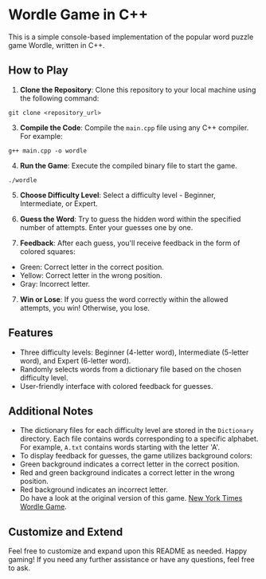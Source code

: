 # Wordle Game in C++

This is a simple console-based implementation of the popular word puzzle game Wordle, written in C++.
## How to Play

1. **Clone the Repository**: Clone this repository to your local machine using the following command:
```
git clone <repository_url>
```
3. **Compile the Code**: Compile the `main.cpp` file using any C++ compiler. For example:
```
g++ main.cpp -o wordle
```
4. **Run the Game**: Execute the compiled binary file to start the game.
```
./wordle
```
5. **Choose Difficulty Level**: Select a difficulty level - Beginner, Intermediate, or Expert.

6. **Guess the Word**: Try to guess the hidden word within the specified number of attempts. Enter your guesses one by one.

7. **Feedback**: After each guess, you'll receive feedback in the form of colored squares:
- Green: Correct letter in the correct position.
- Yellow: Correct letter in the wrong position.
- Gray: Incorrect letter.

7. **Win or Lose**: If you guess the word correctly within the allowed attempts, you win! Otherwise, you lose.

## Features

- Three difficulty levels: Beginner (4-letter word), Intermediate (5-letter word), and Expert (6-letter word).
- Randomly selects words from a dictionary file based on the chosen difficulty level.
- User-friendly interface with colored feedback for guesses.

## Additional Notes

- The dictionary files for each difficulty level are stored in the `Dictionary` directory. Each file contains words corresponding to a specific alphabet. For example, `A.txt` contains words starting with the letter 'A'.
- To display feedback for guesses, the game utilizes background colors:
- Green background indicates a correct letter in the correct position.
- Red and green background indicates a correct letter in the wrong position.
- Red background indicates an incorrect letter.
<br>Do have a look at the original version of this game.
[New York Times Wordle Game](https://www.nytimes.com/games/wordle/index.html).
## Customize and Extend

Feel free to customize and expand upon this README as needed. Happy gaming! If you need any further assistance or have any questions, feel free to ask.
